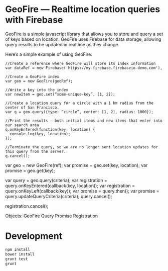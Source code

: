 GeoFire — Realtime location queries with Firebase
==========

GeoFire is a simple javascript library that allows you to store and
query a set of keys based on location. GeoFire uses Firebase for
data storage, allowing query results to be updated in realtime as they change.

Here’s a simple example of using GeoFire:

    //Create a reference where GeoFire will store its index information
    var dataRef = new Firebase('https://my-firebase.firebaseio-demo.com'),

    //Create a GeoFire index
    var geo = new GeoFire(geoRef);

    //Write a key into the index
    var newItem = geo.set(“some-unique-key”, [1, 2]);

    //Create a location query for a circle with a 1 km radius from the center of San Francisco.
    var q = geo.query({type: “circle”, center: [1, 2], radius: 1000});

    //Print the results — both initial items and new items that enter into our search area
    q.onKeyEntered(function(key, location) {
      console.log(key, location);
    });

    //Terminate the query, so we are no longer sent location updates for this query from the server.
    q.cancel();

var geo = new GeoFire(ref);
var promise = geo.set(key, location);
var promise = geo.get(key);

var query = geo.query(criteria);
var registration = query.onKeyEntered(callback(key, location));
var registration = query.onKeyLeft(callback(key));
var promise = query.then();
var promise = query.updateQueryCriteria(criteria);
query.cancel();

registration.cancel();

Objects:
GeoFire
Query
Promise
Registration

Development
====

```bash
npm install
bower install
grunt test
grunt
```
